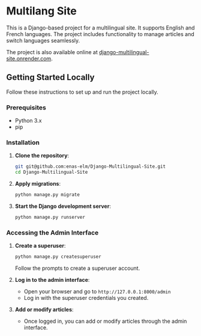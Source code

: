 # Multilang Site

This is a Django-based project for a multilingual site. It supports English and French languages. The project includes functionality to manage articles and switch languages seamlessly.

The project is also available online at [django-multilingual-site.onrender.com](https://django-multilingual-site.onrender.com).

## Getting Started Locally

Follow these instructions to set up and run the project locally.

### Prerequisites

- Python 3.x
- pip

### Installation

1. **Clone the repository**:

   ```bash
   git git@github.com:enas-elm/Django-Multilingual-Site.git
   cd Django-Multilingual-Site
   ```

2. **Apply migrations**:

   ```bash
   python manage.py migrate
   ```

3. **Start the Django development server**:
   ```bash
   python manage.py runserver
   ```

### Accessing the Admin Interface

1. **Create a superuser**:

   ```bash
   python manage.py createsuperuser
   ```

   Follow the prompts to create a superuser account.

2. **Log in to the admin interface**:

   - Open your browser and go to `http://127.0.0.1:8000/admin`
   - Log in with the superuser credentials you created.

3. **Add or modify articles**:
   - Once logged in, you can add or modify articles through the admin interface.
